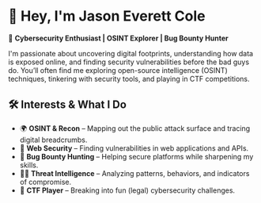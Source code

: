 # 👋 Hey, I'm Jason Everett Cole  

🔹 **Cybersecurity Enthusiast | OSINT Explorer | Bug Bounty Hunter**  

I'm passionate about uncovering digital footprints, understanding how data is exposed online, and finding security vulnerabilities before the bad guys do. You’ll often find me exploring open-source intelligence (OSINT) techniques, tinkering with security tools, and playing in CTF competitions.  

## 🛠️ Interests & What I Do  
- 🌍 **OSINT & Recon** – Mapping out the public attack surface and tracing digital breadcrumbs.  
- 🔐 **Web Security** – Finding vulnerabilities in web applications and APIs.  
- 🎯 **Bug Bounty Hunting** – Helping secure platforms while sharpening my skills.  
- 🕵️‍♂️ **Threat Intelligence** – Analyzing patterns, behaviors, and indicators of compromise.  
- 📜 **CTF Player** – Breaking into fun (legal) cybersecurity challenges.  
